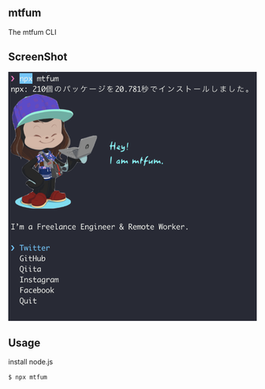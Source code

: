 ## mtfum
The mtfum CLI

## ScreenShot

<img src="ScreenShot.png" width="752">

## Usage

install node.js
```
$ npx mtfum
```

